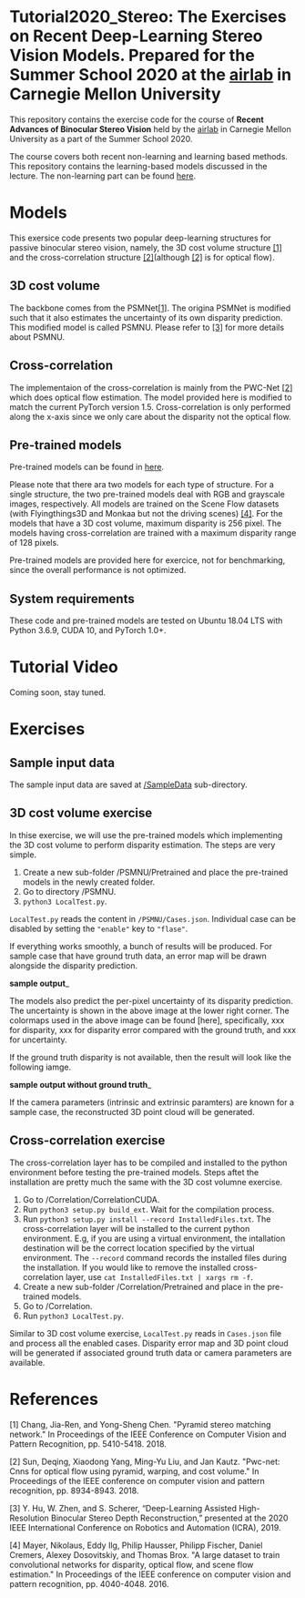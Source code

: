 # Tutorial2020_Stereo: The Exercises on Recent Deep-Learning Stereo Vision Models. Prepared for the Summer School 2020 at the [airlab][airlabss] in Carnegie Mellon University

[airlabss]: https://theairlab.org/summer2020

This repository contains the exercise code for the course of __Recent Advances of Binocular Stereo Vision__ held by the [airlab][airlabss] in Carnegie Mellon University as a part of the Summer School 2020. 

The course covers both recent non-learning and learning based methods. This repository contains the learning-based models discussed in the lecture. The non-learning part can be found [here](https://github.com/huyaoyu/Tutorial2020_Stereo_ROS).

# Models

This exersice code presents two popular deep-learning structures for passive binocular stereo vision, namely, the 3D cost volume structure [[1]](#PSMNet) and the cross-correlation structure [[2]](#PWCNet)(although [[2]](#PWCNet) is for optical flow).

## 3D cost volume

The backbone comes from the PSMNet[[1]](#PSMNet). The origina PSMNet is modified such that it also estimates the uncertainty of its own disparity prediction. This modified model is called PSMNU. Please refer to [[3]](#PSMNU) for more details about PSMNU. 

## Cross-correlation

The implementaion of the cross-correlation is mainly from the PWC-Net [[2]](#PWCNet) which does optical flow estimation. The model provided here is modified to match the current PyTorch version 1.5. Cross-correlation is only performed along the x-axis since we only care about the disparity not the optical flow.

## Pre-trained models

Pre-trained models can be found in [here](https://drive.google.com/drive/folders/1y0iGPGRdhwhW0lnLap4zJC15RuUkmk0b?usp=sharing).

Please note that there ara two models for each type of structure. For a single structure, the two pre-trained models deal with RGB and grayscale images, respectively. All models are trained on the Scene Flow datasets (with Flyingthings3D and Monkaa but not the driving scenes) [[4]](#SceneFlow). For the models that have a 3D cost volume, maximum disparity is 256 pixel. The models having cross-correlation are trained with a maximum disparity range of 128 pixels. 

Pre-trained models are provided here for exercice, not for benchmarking, since the overall performance is not optimized.

## System requirements

These code and pre-trained models are tested on Ubuntu 18.04 LTS with Python 3.6.9, CUDA 10, and PyTorch 1.0+.

# Tutorial Video

Coming soon, stay tuned.

# Exercises
## Sample input data

The sample input data are saved at [/SampleData](/SampleData) sub-directory. 

## 3D cost volume exercise
In thise exercise, we will use the pre-trained models which implementing the 3D cost volume to perform disparity estimation. The steps are very simple.

1. Create a new sub-folder /PSMNU/Pretrained and place the pre-trained models in the newly created folder.
2. Go to directory /PSMNU.
3. `python3 LocalTest.py`.

`LocalTest.py` reads the content in `/PSMNU/Cases.json`. Individual case can be disabled by setting the `"enable"` key to `"flase"`.

If everything works smoothly, a bunch of results will be produced. For sample case that have ground truth data, an error map will be drawn alongside the disparity prediction.

__sample output___

The models also predict the per-pixel uncertainty of its disparity prediction. The uncertainty is shown in the above image at the lower right corner. The colormaps used in the above image can be found [here], specifically, xxx for disparity, xxx for disparity error compared with the ground truth, and xxx for uncertainty. 

If the ground truth disparity is not available, then the result will look like the following iamge.

__sample output without ground truth___

If the camera parameters (intrinsic and extrinsic paramters) are known for a sample case, the reconstructed 3D point cloud will be generated.

## Cross-correlation exercise

The cross-correlation layer has to be compiled and installed to the python environment before testing the pre-trained models. Steps aftet the installation are pretty much the same with the 3D cost volumne exercise.

1. Go to /Correlation/CorrelationCUDA.
2. Run `python3 setup.py build_ext`. Wait for the compilation process.
3. Run `python3 setup.py install --record InstalledFiles.txt`. The cross-correlation layer will be installed to the current python environment. E.g, if you are using a virtual environment, the intallation destination will be the correct location specified by the virtual environment. The `--record` command records the installed files during the installation. If you would like to remove the installed cross-correlation layer, use `cat InstalledFiles.txt | xargs rm -f`.
4. Create a new sub-folder /Correlation/Pretrained and place in the pre-trained models.
5. Go to /Correlation.
6. Run `python3 LocalTest.py`.

Similar to 3D cost volume exercise, `LocalTest.py` reads in `Cases.json` file and process all the enabled cases. Disparity error map and 3D point cloud will be generated if associated ground truth data or camera parameters are available.

# References
<a id="PSMNet">[1]</a> Chang, Jia-Ren, and Yong-Sheng Chen. "Pyramid stereo matching network." In Proceedings of the IEEE Conference on Computer Vision and Pattern Recognition, pp. 5410-5418. 2018.

<a id="PWCNet">[2]</a> Sun, Deqing, Xiaodong Yang, Ming-Yu Liu, and Jan Kautz. "Pwc-net: Cnns for optical flow using pyramid, warping, and cost volume." In Proceedings of the IEEE conference on computer vision and pattern recognition, pp. 8934-8943. 2018.

<a id="PSMNU">[3]</a> Y. Hu, W. Zhen, and S. Scherer, “Deep-Learning Assisted High-Resolution Binocular Stereo Depth Reconstruction,” presented at the 2020 IEEE International Conference on Robotics and Automation (ICRA), 2019.

<a id="SceneFlow">[4]</a> Mayer, Nikolaus, Eddy Ilg, Philip Hausser, Philipp Fischer, Daniel Cremers, Alexey Dosovitskiy, and Thomas Brox. "A large dataset to train convolutional networks for disparity, optical flow, and scene flow estimation." In Proceedings of the IEEE conference on computer vision and pattern recognition, pp. 4040-4048. 2016.
